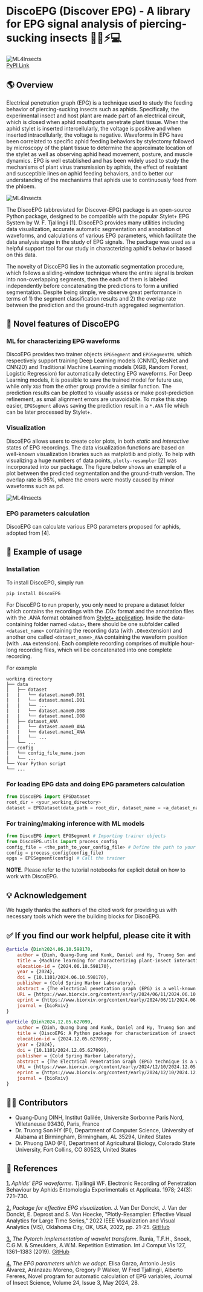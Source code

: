 # DiscoEPG (Discover EPG) - A library for EPG signal analysis of piercing-sucking insects 🐞🍃⚡💻
![ML4Insects](/figures/disco-concepts.png)
\
[PyPI Link](https://pypi.org/project/DiscoEPG/)
## 🌎 Overview
Electrical penetration graph (EPG) is a technique used to study the feeding behavior of piercing-sucking insects such as aphids. Specifically, the experimental insect and host plant are made part of an electrical circuit, which is closed when aphid mouthparts penetrate plant tissue. When the aphid stylet is inserted intercellularly, the voltage is positive and when inserted intracellularly, the voltage is negative. Waveforms in EPG have been correlated to specific aphid feeding behaviors by stylectomy followed by microscopy of the plant tissue to determine the approximate location of the stylet as well as observing aphid head movement, posture, and muscle dynamics. EPG is well established and has been widely used to study the mechanisms of plant virus transmission by aphids, the effect of resistant and susceptible lines on aphid feeding behaviors, and to better our understanding of the mechanisms that aphids use to continuously feed from the phloem. 

![ML4Insects](/figures/workflow.png "Workflow of the segmentation approach used in the package.")

The DiscoEPG (abbreviated for Discover-EPG) package is an open-source Python package, designed to be compatible with the popular Stylet+ EPG System by W. F. Tjallingii [1]. DiscoEPG provides many utilities including data visualization, accurate automatic segmentation and annotation of waveforms, and calculations of various EPG parameters, which facilitate the data analysis stage in the study of EPG signals. The package was used as a helpful support tool for our study in characterizing aphid's behavior based on this data. 

The novelty of DiscoEPG lies in the automatic segmentation procedure, which follows a sliding-window technique where the entire signal is broken into non-overlapping segments, then the each of them is labeled independently before concatenating the predictions to form a unified segmentation. Despite being simple, we observe great performance in terms of 1) the segment classification results and 2) the overlap rate between the prediction and the ground-truth aggregated segmentation. 

## 📁 Novel features of DiscoEPG

### ML for characterizing EPG waveforms
DiscoEPG provides two trainer objects `EPGSegment` and `EPGSegmentML` which respectively support training Deep Learning models (CNN1D, ResNet and CNN2D) and Traditional Machine Learning models (XGB, Random Forest, Logistic Regression) for automatically detecting EPG waveforms. For Deep Learning models, it is possible to save the trained model for future use, while only `XGB` from the other group provide a similar function. The prediction results can be plotted to visually assess or make post-prediction refinement, as small alignment errors are unavoidable. To make this step easier, `EPGSegment` allows saving the prediction result in a `*.ANA` file which can be later processed by Stylet+. 

### Visualization
DiscoEPG allows users to create color plots,  in both _static_ and _interactive_ states of EPG recordings. The data visualization functions are based on well-known visualization libraries such as matplotlib and plotly. To help with visualizing a huge numbers of data points, `plotly-resampler` [2] was incorporated into our package. The figure below shows an example of a plot between the predicted segmentation and the ground-truth version. The overlap rate is 95%, where the errors were mostly caused by minor waveforms such as pd. 

![ML4Insects](/figures/prediction.png)

### EPG parameters calculation 
DiscoEPG can calculate various EPG parameters proposed for aphids, adopted from [4].

### 
## 📓 Example of usage

### Installation
To install DiscoEPG, simply run 

``` 
pip install DiscoEPG
```

For DiscoEPG to run properly, you only need to prepare a dataset folder which contains the recordings with the .D0x format and the annotation files with the .ANA format obtained from [Stylet+ application](https://www.DiscoEPGystems.eu/). Inside the data-containing folder named `<data>`, there should be one subfolder called `<dataset_name>` containing the recording data (with `.D0x`extension) and another one called `<dataset_name>_ANA` containing the waveform position (with `.ANA` extension). Each complete recording comprises of multiple hour-long recording files, which will be concatenated into one complete recording. 

For example 
```
working directory
├── data
│   ├── dataset
|   |   └── dataset.name0.D01
|   |   └── dataset.name1.D01
|   |   └── ...
|   |   └── dataset.name0.D08
|   |   └── dataset.name1.D08
|   ├── dataset_ANA
|   |   └── dataset.name0_ANA
|   |   └── dataset.name1_ANA
|   |   └── ...
|   └── ...
├── config
|   └── config_file_name.json
|	└── ...
└── Your Python script
└── ...
```

### For loading EPG data and doing EPG parameters calculation
```python
from DiscoEPG import EPGDataset
root_dir = <your_working_directory>
dataset = EPGDataset(data_path = root_dir, dataset_name = <a_dataset_name>)
```

### For training/making inference with ML models
```python
from DiscoEPG import EPGSegment # Importing trainer objects
from DiscoEPG.utils import process_config
config_file = <the_path_to_your_config_file> # Define the path to your config file
config = process_config(config_file)
epgs = EPGSegment(config) # Call the trainer
```
**NOTE.** Please refer to the tutorial notebooks for explicit detail on how to work with DiscoEPG. 

## 💡 Acknowledgement
We hugely thanks the authors of the cited work for providing us with necessary tools which were the building blocks for DiscoEPG. 

## ✅ If you find our work helpful, please cite it with

```bibtex
@article {Dinh2024.06.10.598170,
	author = {Dinh, Quang-Dung and Kunk, Daniel and Hy, Truong Son and Nalam, Vamsi J and Dao, Phuong},
	title = {Machine learning for characterizing plant-insect interactions through electrical penetration graphic signal},
	elocation-id = {2024.06.10.598170},
	year = {2024},
	doi = {10.1101/2024.06.10.598170},
	publisher = {Cold Spring Harbor Laboratory},
	abstract = {The electrical penetration graph (EPG) is a well-known technique that provides insights into the feeding behavior of insects with piercing-sucking mouthparts, mostly hemipterans. Since its inception in the 1960s, EPG has become indispensable in studying plant-insect interactions, revealing critical information about host plant selection, plant resistance, virus transmission, and responses to environmental factors. By integrating the plant and insect into an electrical circuit, EPG allows researchers to identify specific feeding behaviors based on distinct waveform patterns associated with activities within plant tissues. However, the traditional manual analysis of EPG waveform data is time-consuming and labor-intensive, limiting research throughput. This study presents a novel machine-learning approach to automate the segmentation and classification of EPG signals. We rigorously evaluated six diverse machine learning models, including neural networks, tree-based models, and logistic regressions, using an extensive dataset from aphid feeding experiments. Our results demonstrate that a Residual Network (ResNet) architecture achieved the highest overall waveform classification accuracy of 96.8\% and highest segmentation overlap rate of 84.4\%, highlighting the potential of machine learning for accurate and efficient EPG analysis. This automated approach promises to accelerate research in this field significantly and has the potential to be generalized to other insect species and experimental settings. Our findings underscore the value of applying advanced computational techniques to complex biological datasets, paving the way for a more comprehensive understanding of insect-plant interactions and their broader ecological implications. The source code for all experiments conducted within this study is publicly available at https://github.com/HySonLab/ML4InsectsCompeting Interest StatementThe authors have declared no competing interest.},
	URL = {https://www.biorxiv.org/content/early/2024/06/11/2024.06.10.598170},
	eprint = {https://www.biorxiv.org/content/early/2024/06/11/2024.06.10.598170.full.pdf},
	journal = {bioRxiv}
}
```

```bibtex
@article {Dinh2024.12.05.627099,
	author = {Dinh, Quang Dung and Kunk, Daniel and Hy, Truong Son and Nalam, Vamsi J and Dao, Phuong},
	title = {DiscoEPG: A Python package for characterization of insect electrical penetration graph (EPG) signals},
	elocation-id = {2024.12.05.627099},
	year = {2024},
	doi = {10.1101/2024.12.05.627099},
	publisher = {Cold Spring Harbor Laboratory},
	abstract = {The Electrical Penetration Graph (EPG) technique is a well-known specialized tool that entomologists use to monitor and analyze the feeding behavior of piercing-sucking insects, such as aphids, whiteflies, and leafhoppers, on plants. Traditionally, the annotation is conducted by a well-trained technician who uses expert knowledge to compare the targeted waveforms with standard waveforms of aphid feeding behavior, which takes approximately 30 minutes to annotate an 8-hour recording depending on the complexity of the insect behaviors. Machine learning (ML) models, which shown great potential in monitoring insects behaviors, have recently been used to speed up this process. However, most publicly available tools that provide automatic annotation suffer from low prediction accuracy due to only using simple distinction rules to classify waveforms. For this reason, we develop DiscoEPG, an open-source Python package which performs accurate automatic EPG signal annotation. Various ML algorithms were experimented rigorously, which reports greater prediction power and improved accuracy in comparison to previous studies. In addition, we equipped our package with novel tools for generating journal-level plots to facilitate visual inspection, while including the computation of various EPG parameters and necessary statistical analysis which are popular in the research of aphids. With DiscoEPG, we aim to facilitate the rapid characterization of analysis of piercing-sucking insects feeding behavior through EPG signal, making this technique more viable to researchers who share the same interest. Our package is publicly available at: https://github.com/HySonLab/ML4InsectsCompeting Interest StatementThe authors have declared no competing interest.},
	URL = {https://www.biorxiv.org/content/early/2024/12/10/2024.12.05.627099},
	eprint = {https://www.biorxiv.org/content/early/2024/12/10/2024.12.05.627099.full.pdf},
	journal = {bioRxiv}
}
```

## 🧑‍🔬 Contributors
* Quang-Dung DINH, Institut Galilée, Universite Sorbonne Paris Nord, Villetaneuse 93430, Paris, France
* Dr. Truong Son HY (PI), Department of Computer Science, University of Alabama at Birmingham, Birmingham, AL 35294, United States
* Dr. Phuong DAO (PI), Department of Agricultural Biology, Colorado State University, Fort Collins, CO 80523, United States

## 📖 References
[1.](https://onlinelibrary.wiley.com/doi/10.1111/j.1570-7458.1978.tb02836.x) _Aphids' EPG waveforms_. Tjallingii WF. Electronic Recording of Penetration Behaviour by Aphids Entomologia Experimentalis et Applicata. 1978; 24(3): 721–730.

[2.](https://ieeexplore.ieee.org/document/9973221) _Package for effective EPG visualization_. J. Van Der Donckt, J. Van der Donckt, E. Deprost and S. Van Hoecke, "Plotly-Resampler: Effective Visual Analytics for Large Time Series," 2022 IEEE Visualization and Visual Analytics (VIS), Oklahoma City, OK, USA, 2022, pp. 21-25. [GitHub](https://github.com/predict-idlab/plotly-resampler) 

[3.](https://link.springer.com/article/10.1007/s11263-019-01194-0) _The Pytorch implementation of wavelet transform_. Runia, T.F.H., Snoek, C.G.M. & Smeulders, A.W.M. Repetition Estimation. Int J Comput Vis 127, 1361–1383 (2019). [GitHub](https://github.com/tomrunia/PyTorchWavelets) 

[4.](https://academic.oup.com/jinsectscience/article/24/3/28/7701043) _The EPG parameters which we adopt_. Elisa Garzo, Antonio Jesús Álvarez, Aránzazu Moreno, Gregory P Walker, W Fred Tjallingii, Alberto Fereres, Novel program for automatic calculation of EPG variables, Journal of Insect Science, Volume 24, Issue 3, May 2024, 28.

